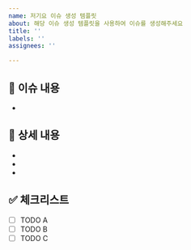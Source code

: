 ```yaml
---
name: 저기요 이슈 생성 템플릿
about: 해당 이슈 생성 템플릿을 사용하여 이슈를 생성해주세요
title: ''
labels: ''
assignees: ''

---
```

## 📄 이슈 내용

<!--- 작업에 대한 요약 설명을 작성해 주세요. -->

-

## 📝 상세 내용

<!--- 작업과 관련된 상세 내용을 작성해 주세요. -->

-
-
-

## ✅ 체크리스트

- [ ] TODO A
- [ ] TODO B
- [ ] TODO C
